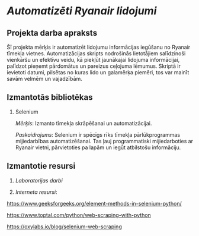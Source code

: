# **_Automatizēti Ryanair lidojumi_** 
## Projekta darba apraksts
Šī projekta mērķis ir automatizēt lidojumu informācijas iegūšanu no Ryanair tīmekļa vietnes. Automatizācijas skripts nodrošinās lietotājiem salīdzinoši vienkāršu un efektīvu veidu, kā piekļūt jaunākajai lidojuma informācijai, palīdzot pieņemt pārdomātus un pareizus ceļojuma lēmumus. Skriptā ir ievietoti datumi, pilsētas no kuras lido un galamērķa piemēri, tos var mainīt savām velmēm un vajadzībām. 

## Izmantotās bibliotēkas 
1. Selenium
   
   _Mērķis_: Izmanto tīmekļa skrāpēšanai un automatizācijai.
   
   _Paskaidrojums_: Selenium ir spēcīgs rīks tīmekļa pārlūkprogrammas mijiedarbības automatizēšanai. Tas ļauj programmatiski mijiedarboties ar Ryanair vietni, pārvietoties pa lapām un iegūt atbilstošu informāciju.
   
## Izmantotie resursi 
1. _Laboratorijas darbi_

2. _Interneta resursi_:

https://www.geeksforgeeks.org/element-methods-in-selenium-python/

https://www.toptal.com/python/web-scraping-with-python

https://oxylabs.io/blog/selenium-web-scraping
   
   
   
